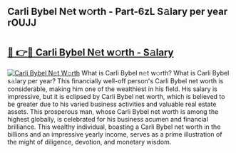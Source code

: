 ## Carli Bybel N𝚎t w𝚘rth - Part-6zL S𝚊lary per year rOUJJ

# <h2><a href="http://gc3fkiy.nevu.top/?p=Carli+Bybel">🔗 👉🔴 Carli Bybel N𝚎t w𝚘rth - S𝚊lary</a></h2>

[![Carli Bybel N𝚎t W𝚘rth](https://i.imgur.com/Oavwk0R.jpeg)](http://gc3fkiy.nevu.top/?p=Carli+Bybel)
What is Carli Bybel n𝚎t w𝚘rth? What is Carli Bybel s𝚊lary per year?
This financially well-off person's Carli Bybel net worth is considerable, making him one of the wealthiest in his field. His salary is impressive, but it is eclipsed by Carli Bybel net worth, which is believed to be greater due to his varied business activities and valuable real estate assets. This prosperous man, whose Carli Bybel net worth is among the highest globally, is celebrated for his business acumen and financial brilliance. This wealthy individual, boasting a Carli Bybel net worth in the billions and an impressive yearly income, serves as a prime illustration of the might of diligence, devotion, and monetary wisdom.
